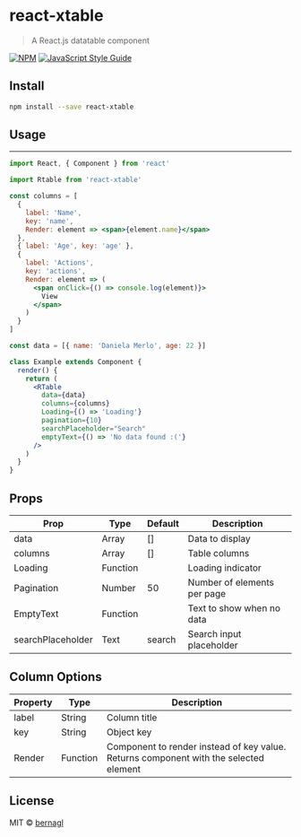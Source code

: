 # react-xtable

> A React.js datatable component

[![NPM](https://img.shields.io/npm/v/react-xtable.svg)](https://www.npmjs.com/package/react-xtable) [![JavaScript Style Guide](https://img.shields.io/badge/code_style-standard-brightgreen.svg)](https://standardjs.com)

## Install

```bash
npm install --save react-xtable
```

## Usage

---

```jsx
import React, { Component } from 'react'

import Rtable from 'react-xtable'

const columns = [
  {
    label: 'Name',
    key: 'name',
    Render: element => <span>{element.name}</span>
  },
  { label: 'Age', key: 'age' },
  {
    label: 'Actions',
    key: 'actions',
    Render: element => (
      <span onClick={() => console.log(element)}>
        View
      </span>
    )
  }
]

const data = [{ name: 'Daniela Merlo', age: 22 }]

class Example extends Component {
  render() {
    return (
      <RTable
        data={data}
        columns={columns}
        Loading={() => 'Loading'}
        pagination={10}
        searchPlaceholder="Search"
        emptyText={() => 'No data found :('}
      />
    )
  }
}
```

## Props

| Prop              | Type     | Default | Description                 |
| ----------------- | -------- | ------- | --------------------------- |
| data              | Array    | []      | Data to display             |
| columns           | Array    | []      | Table columns               |
| Loading           | Function |         | Loading indicator           |
| Pagination        | Number   | 50      | Number of elements per page |
| EmptyText         | Function |         | Text to show when no data   |
| searchPlaceholder | Text     | search  | Search input placeholder    |

## Column Options

| Property | Type     | Description                                                                           |
| -------- | -------- | ------------------------------------------------------------------------------------- |
| label    | String   | Column title                                                                          |
| key      | String   | Object key                                                                            |
| Render   | Function | Component to render instead of key value. Returns component with the selected element |

## License

MIT © [bernagl](https://github.com/bernagl)
